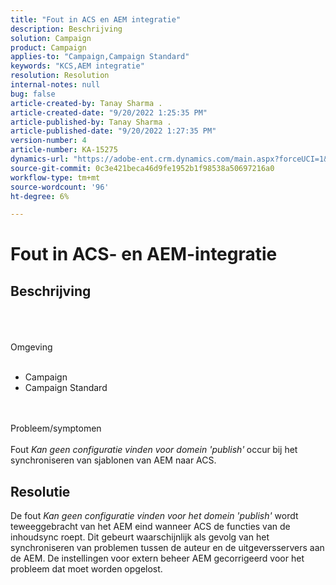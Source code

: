 ```yaml
---
title: "Fout in ACS en AEM integratie"
description: Beschrijving
solution: Campaign
product: Campaign
applies-to: "Campaign,Campaign Standard"
keywords: "KCS,AEM integratie"
resolution: Resolution
internal-notes: null
bug: false
article-created-by: Tanay Sharma .
article-created-date: "9/20/2022 1:25:35 PM"
article-published-by: Tanay Sharma .
article-published-date: "9/20/2022 1:27:35 PM"
version-number: 4
article-number: KA-15275
dynamics-url: "https://adobe-ent.crm.dynamics.com/main.aspx?forceUCI=1&pagetype=entityrecord&etn=knowledgearticle&id=26fe8db1-e738-ed11-9db1-002248086735"
source-git-commit: 0c3e421beca46d9fe1952b1f98538a50697216a0
workflow-type: tm+mt
source-wordcount: '96'
ht-degree: 6%

---
```


# Fout in ACS- en AEM-integratie

## Beschrijving

<br><br><br>Omgeving<br><br>
- Campaign
- Campaign Standard



<br><br>Probleem/symptomen<br><br>
Fout *Kan geen configuratie vinden voor domein &#39;publish&#39;<b>* </b>occur<b> </b>bij het synchroniseren van sjablonen van AEM naar ACS.


## Resolutie


De fout *Kan geen configuratie vinden voor het domein &#39;publish&#39;* wordt teweeggebracht van het AEM eind wanneer ACS de functies van de inhoudsync roept. Dit gebeurt waarschijnlijk als gevolg van het synchroniseren van problemen tussen de auteur en de uitgeversservers aan de AEM. De instellingen voor extern beheer AEM gecorrigeerd voor het probleem dat moet worden opgelost.


